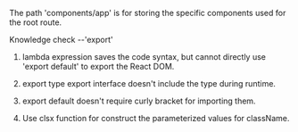 The path 'components/app' is for storing the specific components used for the root route.

Knowledge check --'export'
1. lambda expression saves the code syntax, but cannot directly use 'export default' to export the React DOM.     

2. export type export interface doesn't include the type during runtime.

3. export default doesn't require curly bracket for importing them.

4. Use clsx function for construct the parameterized values for className.